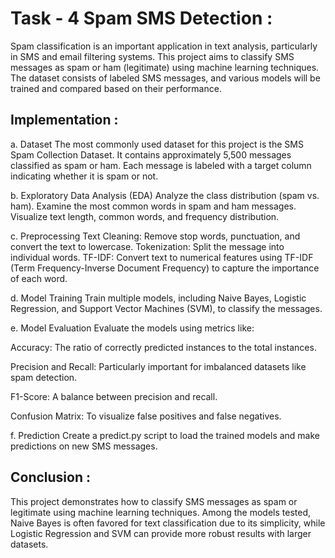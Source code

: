 # Task - 4 Spam SMS Detection :
Spam classification is an important application in text analysis, particularly in SMS and email filtering systems. This project aims to classify SMS messages as spam or ham (legitimate) using machine learning techniques. The dataset consists of labeled SMS messages, and various models will be trained and compared based on their performance.

## Implementation :
a. Dataset
The most commonly used dataset for this project is the SMS Spam Collection Dataset. It contains approximately 5,500 messages classified as spam or ham. Each message is labeled with a target column indicating whether it is spam or not.

b. Exploratory Data Analysis (EDA)
Analyze the class distribution (spam vs. ham).
Examine the most common words in spam and ham messages.
Visualize text length, common words, and frequency distribution.

c. Preprocessing
Text Cleaning: Remove stop words, punctuation, and convert the text to lowercase.
Tokenization: Split the message into individual words.
TF-IDF: Convert text to numerical features using TF-IDF (Term Frequency-Inverse Document Frequency) to capture the importance of each word.

d. Model Training
Train multiple models, including Naive Bayes, Logistic Regression, and Support Vector Machines (SVM), to classify the messages.

e. Model Evaluation
Evaluate the models using metrics like:

Accuracy: The ratio of correctly predicted instances to the total instances.

Precision and Recall: Particularly important for imbalanced datasets like spam detection.

F1-Score: A balance between precision and recall.

Confusion Matrix: To visualize false positives and false negatives.

f. Prediction
Create a predict.py script to load the trained models and make predictions on new SMS messages.

## Conclusion :
This project demonstrates how to classify SMS messages as spam or legitimate using machine learning techniques. Among the models tested, Naive Bayes is often favored for text classification due to its simplicity, while Logistic Regression and SVM can provide more robust results with larger datasets.




